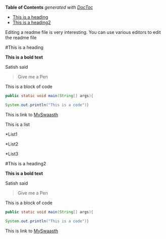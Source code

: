 
**Table of Contents**  *generated with [DocToc](http://doctoc.herokuapp.com/)*

- [This is a heading](https://github.com/satishkumar0209/myswaasthselenium/blob/master/README.md#this-is-a-heading)
- [This is a heading2](#)

Editing a readme file is very interesting. You can use various editors to edit the readme file

#This is a heading


**This is a bold text**

Satish said
>Give me a Pen


This is a block of code
```java
public static void main(String[] args){

System.out.println("This is a code")}
```


This is link to [MySwaasth](https://myswaasth.com/home/dashboard)


This is a list 

*List1

*List2

*List3

#This is a heading2


**This is a bold text**

Satish said
>Give me a Pen


This is a block of code
```java
public static void main(String[] args){

System.out.println("This is a code")}
```


This is link to [MySwaasth](https://myswaasth.com/home/dashboard)
